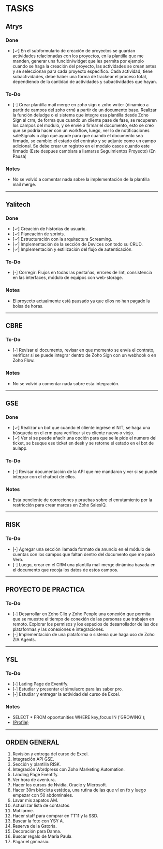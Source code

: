 # TASKS

## Atrys

### Done

- [✓] En el subformulario de creación de proyectos se guardan actividades relacionadas con los proyectos, en la plantilla que me manden, generar una función/widget que les permita por ejemplo cuando se haga la creación del proyecto, las actividades se crean antes y se seleccionan para cada proyecto especifico. Cada actividad, tiene subactividades, debe haber una forma de trackear el proceso total, dependiendo de la cantidad de actividades y subactividades que hayan.

### To-Do

- [-] Crear plantilla mail merge en zoho sign o zoho writer (dinamico a partir de campos del zoho crm) a partir de un documento base. Realizar la función deludge o el sistema que integre esa plantilla desde Zoho Sign al crm, de forma que cuando un cliente pase de fase, se recuperen los campos del modulo, y se envie a firmar el documento, esto se creo que se podria hacer con un workflow, luego, ver lo de notificaciones saleSignals o algo que ayude para que cuando el documento sea firmado, se cambie: el estado del contrato y se adjunte como un campo adicional. Se debe crear un registro en el modulo casos cuando este firmado (Este despues cambiara a llamarse Seguimientos Proyecto) (En Pausa)

### Notes

- No se volvió a comentar nada sobre la implementación de la plantilla mail merge.

---

## Yalitech

### Done

- [✓] Creación de historias de usuario.
- [✓] Planeación de sprints.
- [✓] Estructuración con la arquitectura Screaming.
- [✓] Implementación de la sección de Devices con todo su CRUD.
- [✓] Implementación y estilización del flujo de autenticación.

### To-Do

- [-] Corregir: Flujos en todas las pestañas, errores de lint, consistencia en las interfaces, módulo de equipos con web-storage.

### Notes

- El proyecto actualmente está pausado ya que ellos no han pagado la bolsa de horas.

---

## CBRE

### To-Do

- [-] Revisar el documento, revisar en que momento se envía el contrato, verificar si se puede integrar dentro de Zoho Sign con un webhook o en Zoho Flow.

### Notes

- No se volvió a comentar nada sobre esta integración.

---

## GSE

### Done

- [✓] Realizar un bot que cuando el cliente ingrese el NIT, se haga una búsqueda en el crm para verificar si es cliente nuevo o viejo.
- [✓] Ver si se puede añadir una opción para que se le pide el numero del ticket, se bsuque ese ticket en desk y se retorne el estado en el bot de aulapp.

### To-Do

- [-] Revisar documentación de la API que me mandaron y ver si se puede integrar con el chatbot de ellos.

### Notes

- Esta pendiente de correciones y pruebas sobre el enrutamiento por la restricción para crear marcas en Zoho SalesIQ.

---

## RISK

### To-Do

- [-] Agregar una sección llamada formato de anuncio en el módulo de cuentas con los campos que faltan dentro del documento que me pasó Vero.
- [-] Luego, crear en el CRM una plantilla mail merge dinámica basada en el documento que recoja los datos de estos campos.

---

## PROYECTO DE PRACTICA

### To-Do

- [-] Desarrollar en Zoho Cliq y Zoho People una conexión que permita que se muestre el tiempo de conexión de las personas que trabajen en remoto. Explorar los permisos y los espacios de desarrollador de las dos plataformas y las conexiones e integraciones.
- [-] Implementación de una plataforma o sistema que haga uso de Zoho ZIA Agents.

---

## YSL

### To-Do

- [-] Lading Page de Eventify.
- [-] Estudiar y presentar el simulacro para las saber pro.
- [-] Estudiar y entregar la actividad del curso de Excel.

### Notes

- SELECT \* FROM opportunities WHERE key_focus IN ('GROWING');
- [(Profile)](https://github.com/ikramagix)

---

## ORDEN GENERAL

1. Revisión y entrega del curso de Excel.
2. Integración API GSE.
3. Sección y plantilla RISK.
4. Integración Wordpress con Zoho Marketing Automation.
5. Landing Page Eventify.
6. Ver hora de aventura.
7. Hacer los cursos de Nvidia, Oracle y Microsoft.
8. Hacer 30m bicicleta estática, una rutina de las que ví en fb y luego empezar con 50 abdominales.
9. Lavar mis zapatos AM.
10. Actualizar lista de contactos.
11. Motilarme.
12. Hacer staff para comprar en TT11 y la SSD.
13. Buscar la foto con YSY A.
14. Reserva de la Gatoría.
15. Decoración para Danna.
16. Buscar regalo de María Paula.
17. Pagar el gimnasio.
